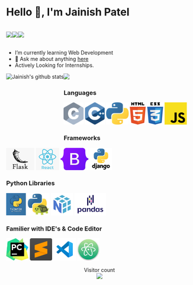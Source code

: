 # Hello 👋, I'm Jainish Patel


<br>

<div align="center">
  <a href="mailto:jenu3181@gmail.com">
      <img src="https://img.shields.io/badge/Gmail-D14836?style=for-the-badge&logo=gmail&logoColor=white" align="left">
  </a>
  <a href="https://www.linkedin.com/in/jainish31/">
      <img src="https://img.shields.io/badge/LinkedIn-0077B5?style=for-the-badge&logo=linkedin&logoColor=white" align="left">
  </a>   
  <a href="https://twitter.com/Jainish95459091">
      <img src="https://img.shields.io/badge/-Twitter-blue?style=for-the-badge&logo=twitter&logoColor=white" align="left">
  </a>   
    
</div>  

<br>
<br>



- I’m currently learning Web Development
- 💬 Ask me about anything [here](https://www.linkedin.com/in/jainish31/)
- Actively Looking for Internships.

<img align="left" height="200px" src="https://github-readme-stats.vercel.app/api?username=polonium31&show_icons=true&count_private=true&title_color=e6005c&theme=cobalt" alt="Jainish's github stats" />
<img align="centre" height="200px" src="https://github-readme-stats.vercel.app/api/top-langs/?username=polonium31&title_color=e6005c&theme=tokyonight" />


### **Languages**
<code><img height="60" src="https://github.com/polonium31/polonium31/blob/main/images/c.png"></code>
<code><img height="60" src="https://github.com/polonium31/polonium31/blob/main/images/cpp.png"></code>
<code><img height="60" src="https://github.com/polonium31/polonium31/blob/main/images/python.png"></code>
<code><img height="60" src="https://github.com/polonium31/polonium31/blob/main/images/html.png"></code>
<code><img height="60" src="https://github.com/polonium31/polonium31/blob/main/images/css.png"></code>
<code><img height="60" src="https://github.com/polonium31/polonium31/blob/main/images/js.png"></code>


### **Frameworks**

<code><img height="60" src="https://github.com/polonium31/polonium31/blob/main/images/flask.png"></code>
<code><img height="60" src="https://github.com/polonium31/polonium31/blob/main/images/react.png"></code>
<code><img height="60" src="https://github.com/polonium31/polonium31/blob/main/images/bootstrap.png"></code>
<code><img height="60" src="https://github.com/polonium31/polonium31/blob/main/images/django.png"></code>

### **Python Libraries**

<code><img height="60" src="https://github.com/polonium31/polonium31/blob/main/images/tkinter.png"></code>
<code><img height="60" src="https://github.com/polonium31/polonium31/blob/main/images/turtle.png"></code>
<code><img height="60" src="https://github.com/polonium31/polonium31/blob/main/images/nupy.png"></code>
<code><img height="60" src="https://github.com/polonium31/polonium31/blob/main/images/pandas.png"></code>

### **Familier with IDE's & Code Editor**
<code><img height="60" src="https://github.com/polonium31/polonium31/blob/main/images/pycharm.png"></code>
<code><img height="60" src="https://github.com/polonium31/polonium31/blob/main/images/sublime.png"></code>
<code><img height="60" src="https://github.com/polonium31/polonium31/blob/main/images/vscode.png"></code>
<code><img height="60" src="https://github.com/polonium31/polonium31/blob/main/images/atom.png"></code>


<p align="center"> 
  Visitor count<br>
  <img src="https://profile-counter.glitch.me/polonium31/count.svg" />
</p>

